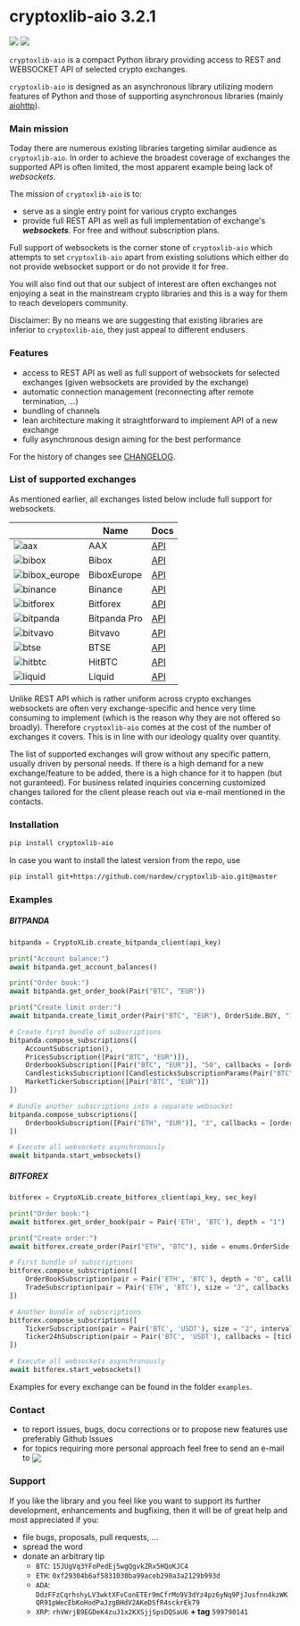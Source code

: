 # cryptoxlib-aio 3.2.1

[![](https://img.shields.io/badge/python-3.6-blue.svg)](https://www.python.org/downloads/release/python-365/) [![](https://img.shields.io/badge/python-3.7-blue.svg)](https://www.python.org/downloads/release/python-374/)

`cryptoxlib-aio` is a compact Python library providing access to REST and WEBSOCKET API of selected crypto exchanges.

`cryptoxlib-aio` is designed as an asynchronous library utilizing modern features of Python and those of supporting asynchronous libraries (mainly [aiohttp](https://aiohttp.readthedocs.io/en/stable/)).

### Main mission
Today there are numerous existing libraries targeting similar audience as `cryptoxlib-aio`. In order to achieve the broadest coverage of exchanges the supported API is often limited, the most apparent example being lack of _websockets_.  

The mission of `cryptoxlib-aio` is to:

- serve as a single entry point for various crypto exchanges
- provide full REST API as well as full implementation of exchange's _**websockets**_. For free and without subscription plans.

Full support of websockets is the corner stone of `cryptoxlib-aio` which attempts to set `cryptoxlib-aio` apart from existing solutions which either do not provide websocket support or do not provide it for free.

You will also find out that our subject of interest are often exchanges not enjoying a seat in the mainstream crypto libraries and this is a way for them to reach developers community.

Disclaimer: By no means we are suggesting that existing libraries are inferior to `cryptoxlib-aio`, they just appeal to different endusers.

### Features
- access to REST API as well as full support of websockets for selected exchanges (given websockets are provided by the exchange)
- automatic connection management (reconnecting after remote termination, ...)
- bundling of channels 
- lean architecture making it straightforward to implement API of a new exchange
- fully asynchronous design aiming for the best performance

For the history of changes see [CHANGELOG](https://github.com/nardew/cryptoxlib-aio/blob/master/CHANGELOG.md).

### List of supported exchanges

As mentioned earlier, all exchanges listed below include full support for websockets.

| | Name | Docs |
| --- | --- | --- |
| ![aax](https://raw.githubusercontent.com/nardew/cryptoxlib-aio/master/images/aax.png) | AAX | [API](https://www.aax.com/apidoc/index.html#introduction) |
| ![bibox](https://user-images.githubusercontent.com/51840849/77257418-3262b000-6c85-11ea-8fb8-20bdf20b3592.jpg) | Bibox | [API](https://biboxcom.github.io/en/restful_intro.html#t0) |
| ![bibox_europe](https://raw.githubusercontent.com/nardew/cryptoxlib-aio/master/images/bibox_europe.png) | BiboxEurope | [API](https://github.com/BiboxEurope/API_Docs_en) |
| ![binance](https://user-images.githubusercontent.com/1294454/29604020-d5483cdc-87ee-11e7-94c7-d1a8d9169293.jpg) | Binance |[API](https://binance-docs.github.io/apidocs/spot/en/#change-log) | 
| ![bitforex](https://user-images.githubusercontent.com/1294454/44310033-69e9e600-a3d8-11e8-873d-54d74d1bc4e4.jpg) | Bitforex | [API](https://github.com/githubdev2020/API_Doc_en/wiki) |
| ![bitpanda](https://raw.githubusercontent.com/nardew/cryptoxlib-aio/master/images/bitpanda.png) | Bitpanda Pro | [API](https://developers.bitpanda.com/exchange/) |
| ![bitvavo](https://raw.githubusercontent.com/nardew/cryptoxlib-aio/master/images/bitvavo.png) | Bitvavo | [API](https://docs.bitvavo.com/#section/Introduction) |
| ![btse](https://raw.githubusercontent.com/nardew/cryptoxlib-aio/master/images/btse.png) | BTSE | [API](https://www.btse.com/apiexplorer/spot/#btse-spot-api) |
| ![hitbtc](https://user-images.githubusercontent.com/1294454/27766555-8eaec20e-5edc-11e7-9c5b-6dc69fc42f5e.jpg) | HitBTC | [API](https://api.hitbtc.com) |
| ![liquid](https://user-images.githubusercontent.com/1294454/45798859-1a872600-bcb4-11e8-8746-69291ce87b04.jpg) | Liquid | [API](https://developers.liquid.com) |

Unlike REST API which is rather uniform across crypto exchanges websockets are often very exchange-specific and hence very time consuming to implement (which is the reason why they are not offered so broadly). Therefore `cryptoxlib-aio` comes at the cost of the number of exchanges it covers. This is in line with our ideology quality over quantity.

The list of supported exchanges will grow without any specific pattern, usually driven by personal needs. If there is a high demand for a new exchange/feature to be added, there is a high chance for it to happen (but not guranteed). For business related inquiries concerning customized changes tailored for the client please reach out via e-mail mentioned in the contacts.

### Installation
```bash
pip install cryptoxlib-aio
```
In case you want to install the latest version from the repo, use
```bash
pip install git+https://github.com/nardew/cryptoxlib-aio.git@master
```

### Examples
##### BITPANDA
```python
bitpanda = CryptoXLib.create_bitpanda_client(api_key)

print("Account balance:")
await bitpanda.get_account_balances()

print("Order book:")
await bitpanda.get_order_book(Pair("BTC", "EUR"))

print("Create limit order:")
await bitpanda.create_limit_order(Pair("BTC", "EUR"), OrderSide.BUY, "10000", "1")

# Create first bundle of subscriptions
bitpanda.compose_subscriptions([
    AccountSubscription(),
    PricesSubscription([Pair("BTC", "EUR")]),
    OrderbookSubscription([Pair("BTC", "EUR")], "50", callbacks = [order_book_update]),
    CandlesticksSubscription([CandlesticksSubscriptionParams(Pair("BTC", "EUR"), TimeUnit.MINUTES, 1)]),
    MarketTickerSubscription([Pair("BTC", "EUR")])
])

# Bundle another subscriptions into a separate websocket
bitpanda.compose_subscriptions([
    OrderbookSubscription([Pair("ETH", "EUR")], "3", callbacks = [order_book_update]),
])

# Execute all websockets asynchronously
await bitpanda.start_websockets()
```

##### BITFOREX
```python
bitforex = CryptoXLib.create_bitforex_client(api_key, sec_key)

print("Order book:")
await bitforex.get_order_book(pair = Pair('ETH', 'BTC'), depth = "1")

print("Create order:")
await bitforex.create_order(Pair("ETH", "BTC"), side = enums.OrderSide.SELL, quantity = "1", price = "1")

# First bundle of subscriptions
bitforex.compose_subscriptions([
    OrderBookSubscription(pair = Pair('ETH', 'BTC'), depth = "0", callbacks = [order_book_update]),
    TradeSubscription(pair = Pair('ETH', 'BTC'), size = "2", callbacks = [trade_update]),
])

# Another bundle of subscriptions
bitforex.compose_subscriptions([
    TickerSubscription(pair = Pair('BTC', 'USDT'), size = "2", interval = enums.CandelstickInterval.I_1MIN, callbacks = [ticker_update]),
    Ticker24hSubscription(pair = Pair('BTC', 'USDT'), callbacks = [ticker24_update])
])

# Execute all websockets asynchronously
await bitforex.start_websockets()
```

Examples for every exchange can be found in the folder `examples`.

### Contact

- to report issues, bugs, docu corrections or to propose new features use preferably Github Issues
- for topics requiring more personal approach feel free to send an e-mail to <img src="http://safemail.justlikeed.net/e/92d5165877de84f44e7731e4a1b60ba1.png" border="0" align="absbottom">

### Support

If you like the library and you feel like you want to support its further development, enhancements and bugfixing, then it will be of great help and most appreciated if you:
- file bugs, proposals, pull requests, ...
- spread the word
- donate an arbitrary tip
  * `BTC`: `15JUgVq3YFoPedEj5wgQgvkZRx5HQoKJC4`
  * `ETH`: `0xf29304b6af5831030ba99aceb290a3a2129b993d`
  * `ADA`: `DdzFFzCqrhshyLV3wktXFvConETEr9mCfrMo9V3dYz4pz6yNq9PjJusfnn4kzWKQR91pWecEbKoHodPaJzgBHdV2AKeDSfR4sckrEk79`
  * `XRP`: `rhVWrjB9EGDeK4zuJ1x2KXSjjSpsDQSaU6` **+ tag** `599790141`
